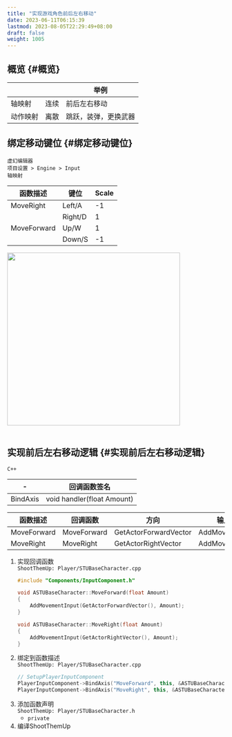 ```yaml
---
title: "实现游戏角色前后左右移动"
date: 2023-06-11T06:15:39
lastmod: 2023-08-05T22:29:49+08:00
draft: false
weight: 1005
---
```


## 概览 {#概览}

|      |    | 举例       |
|------|----|----------|
| 轴映射 | 连续 | 前后左右移动 |
| 动作映射 | 离散 | 跳跃，装弹，更换武器 |


## 绑定移动键位 {#绑定移动键位}

`虚幻编辑器` <br/>
`项目设置 > Engine > Input` <br/>
`轴映射` <br/>

| 函数描述    | 键位    | Scale |
|---------|-------|-------|
| MoveRight   | Left/A  | -1    |
|             | Right/D | 1     |
| MoveForward | Up/W    | 1     |
|             | Down/S  | -1    |

<img src="/pic/角色和动画/实现Character前后左右移动/绑定前后左右移动键位/键位.png" width="400" /> <br/> <br/>


## 实现前后左右移动逻辑 {#实现前后左右移动逻辑}

`C++` <br/>

| -        | 回调函数签名               |
|----------|----------------------|
| BindAxis | void handler(float Amount) |

| 函数描述    | 回调函数    | 方向                  | 输入处理         |
|---------|---------|---------------------|--------------|
| MoveForward | MoveForward | GetActorForwardVector | AddMovementInput |
| MoveRight   | MoveRight   | GetActorRightVector   | AddMovementInput |

1.  实现回调函数 <br/>
    `ShootThemUp: Player/STUBaseCharacter.cpp` <br/>
    ```cpp
    #include "Components/InputComponent.h"
    
    void ASTUBaseCharacter::MoveForward(float Amount)
    {
        AddMovementInput(GetActorForwardVector(), Amount);
    }
    
    void ASTUBaseCharacter::MoveRight(float Amount)
    {
        AddMovementInput(GetActorRightVector(), Amount);
    }
    ```
2.  绑定到函数描述 <br/>
    `ShootThemUp: Player/STUBaseCharacter.cpp` <br/>
    ```cpp
    // SetupPlayerInputComponent
    PlayerInputComponent->BindAxis("MoveForward", this, &ASTUBaseCharacter::MoveForward);
    PlayerInputComponent->BindAxis("MoveRight", this, &ASTUBaseCharacter::MoveRight);    
    ```
3.  添加函数声明 <br/>
    `ShootThemUp: Player/STUBaseCharacter.h` <br/>
    -   `private` <br/>
4.  编译ShootThemUp <br/>

